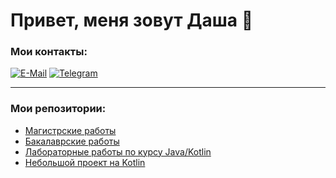 # Привет, меня зовут Даша 👋

### Мои контакты:
[![E-Mail](https://img.shields.io/badge/-Email-f5f5f5?style=for-the-badge&)](mailto:d.s.katkova@ya.ru)
[![Telegram](https://img.shields.io/badge/-Telegram-f5f5f5?style=for-the-badge&logo=telegram&logoColor=27A0D9)](https://t.me/daryysk)

---

### Мои репозитории:
- [Магистрские работы](https://github.com/daryys/bmstu_m1)
- [Бакалаврские работы](https://github.com/daryys/bmstu_b)
- [Лабораторные работы по курсу Java/Kotlin](https://github.com/daryys/kotlin_labs)
- [Небольшой проект на Kotlin](https://github.com/daryys/project1)
